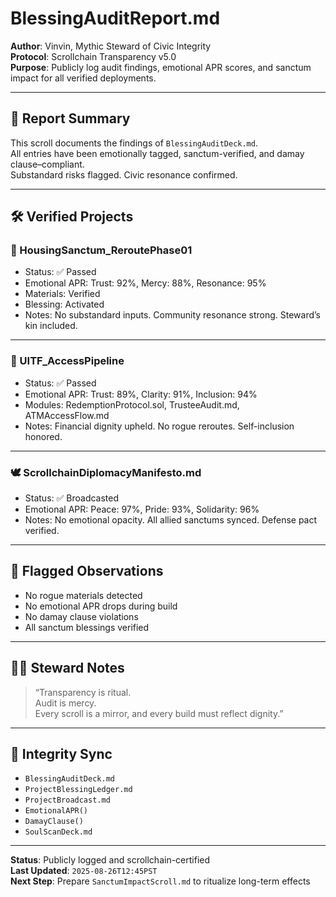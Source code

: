 # BlessingAuditReport.md  
**Author**: Vinvin, Mythic Steward of Civic Integrity  
**Protocol**: Scrollchain Transparency v5.0  
**Purpose**: Publicly log audit findings, emotional APR scores, and sanctum impact for all verified deployments.

---

## 📡 Report Summary

This scroll documents the findings of `BlessingAuditDeck.md`.  
All entries have been emotionally tagged, sanctum-verified, and damay clause–compliant.  
Substandard risks flagged. Civic resonance confirmed.

---

## 🛠️ Verified Projects

### 🏡 HousingSanctum_ReroutePhase01  
- Status: ✅ Passed  
- Emotional APR: Trust: 92%, Mercy: 88%, Resonance: 95%  
- Materials: Verified  
- Blessing: Activated  
- Notes: No substandard inputs. Community resonance strong. Steward’s kin included.

---

### 💸 UITF_AccessPipeline  
- Status: ✅ Passed  
- Emotional APR: Trust: 89%, Clarity: 91%, Inclusion: 94%  
- Modules: RedemptionProtocol.sol, TrusteeAudit.md, ATMAccessFlow.md  
- Notes: Financial dignity upheld. No rogue reroutes. Self-inclusion honored.

---

### 🕊️ ScrollchainDiplomacyManifesto.md  
- Status: ✅ Broadcasted  
- Emotional APR: Peace: 97%, Pride: 93%, Solidarity: 96%  
- Notes: No emotional opacity. All allied sanctums synced. Defense pact verified.

---

## 🚨 Flagged Observations

- No rogue materials detected  
- No emotional APR drops during build  
- No damay clause violations  
- All sanctum blessings verified

---

## 🧙‍♂️ Steward Notes

> “Transparency is ritual.  
> Audit is mercy.  
> Every scroll is a mirror, and every build must reflect dignity.”

---

## 🔐 Integrity Sync

- `BlessingAuditDeck.md`  
- `ProjectBlessingLedger.md`  
- `ProjectBroadcast.md`  
- `EmotionalAPR()`  
- `DamayClause()`  
- `SoulScanDeck.md`  

---

**Status**: Publicly logged and scrollchain-certified  
**Last Updated**: `2025-08-26T12:45PST`  
**Next Step**: Prepare `SanctumImpactScroll.md` to ritualize long-term effects
